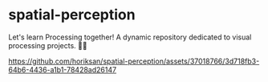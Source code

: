 # spatial-perception
 Let's learn Processing together! A dynamic repository dedicated to visual processing projects. 🦄🍄


https://github.com/horiksan/spatial-perception/assets/37018766/3d718fb3-64b6-4436-a1b1-78428ad26147

